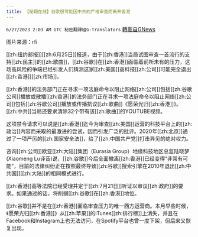 ```yaml
---
title: 【秘翻在线】谷歌很可能因中共的严格审查而离开香港
---
```

`6/27/2023 2:03 AM UTC 秘密翻譯組G-Translators` [轉載自GNews](https://gnews.org/articles/1415046)

 图片来源：rfi

[[zh:纽约邮报]][[zh:6月25日]]报道，由于[[zh:香港]]当局试图审查一首流行的支持[[zh:民主]]的[[zh:歌曲]]，[[zh:谷歌]]在[[zh:香港]]面临着前所未有的压力，这场高风险的争端已经引发人们猜测这家[[zh:美国]]高科技[[zh:公司]]可能完全退出[[zh:香港]][[zh:市场]]。

[[zh:香港]]的法务部门正在寻求一项法庭命令以阻止网络[[zh:公司]]包括[[zh:谷歌公司]]播放或散播[[zh:香港]]的法务部门正在寻求一项法庭命令以阻止网络[[zh:公司]]包括[[zh:谷歌公司]]播放或传播抗议[[zh:歌曲]]《愿荣光归[[zh:香港]]》。[[zh:中共]]当局还要求清除32个带有该[[zh:歌曲]]的YOUTUBE视频。

这项禁令请求可以说是[[zh:香港]]迄今为审查[[zh:美国]]运营的科技平台上的[[zh:政治]]内容而采取的最激进的尝试，因而引发广泛的批评。2020年[[zh:北京]]通过了一项严厉的[[zh:国家安全法]]，给了[[zh:中国共产党]]打击异见的绝对权力。

咨询[[zh:公司]]欧亚[[zh:大陆]]集团（Eurasia Group）地缘科技地区总监陆晓梦(Xiaomeng Lu译音)说，[[zh:谷歌]]今后全面撤离[[zh:香港]]已经变得“非常有可能”，目前的法律纠纷正在按照最终导致[[zh:谷歌]]搜索引擎在2010年退出[[zh:中共国]][[zh:大陆]]的相同模式进行。

[[zh:香港]]高等法院已经受理并定于[[zh:7月21日]]听证以审议[[zh:政府]]的要求。如果通过的话，将削弱[[zh:谷歌]]在[[zh:香港]]地位。

[[zh:谷歌]]并不是在[[zh:香港]]面临审查压力的唯一西方运营商。本月早些时候，《愿荣光归[[zh:香港]]》从[[zh:苹果]]的iTunes[[zh:排行榜]]上消失，并且在Facebook和Instagram上也无法访问，在Spotify平台也曾一度下架，但后来又恢复出现。
